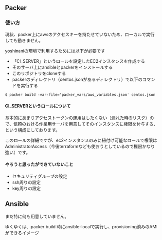 ## Packer
### 使い方
現状、packer上にawsのアクセスキーを持たせていないため、ローカルで実行しても動きません。

yoshinaniの環境で利用するためには以下が必要です
* 「CI_SERVER」というロールを設定したEC2インスタンスを作成する
* そのサーバ上にansibleとpackerをインストールする
* このリポジトリをcloneする
* packerのディレクトリ（centos.jsonがあるディレクトリ）で以下のコマンドを実行する

```
$ packer build -var-file='packer_vars/aws_variables.json' centos.json
```

#### CI_SERVERというロールについて
基本的にあまりアクセストークンの運用はしたくない（漏れた時のリスク）ので、信頼のおける作業用サーバを用意してそのインスタンスに権限を付与する、という構成にしております。

このロールの詳細ですが、ec2インスタンスのみに紐付け可能なロールで権限はAdministratorAccess（今後terraformなども使おうとしているので権限かなり強い）です。


#### やろうと思ったができていないこと
* セキュリティグループの設定
* ssh周りの設定
* key周りの設定

## Ansible
まだ特に何も用意していません。

ゆくゆくは、packer build 時にansible-localで実行し、provisioning済みのAMIができるイメージ
